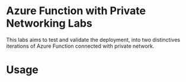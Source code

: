# Azure Function with Private Networking Labs

This labs aims to test and validate the deployment, into two distinctives iterations of Azure Function connected with private network.

# Usage